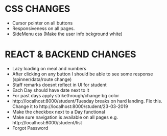 CSS CHANGES
=====================
- Cursor pointer on all buttons
- Responsiveness on all pages.
- SideMenu css (Make the user info bckground white)


REACT & BACKEND CHANGES
=====================
- Lazy loading on meal and numbers
- After clicking on any button I should be able to see some response (spinner/data/route change)
- Staff remarks doesnt reflect in UI for student
- Each Day should have date next to it
- For past days apply strikethrough/change bg color
- http://localhost:8000/student/Tuesday breaks on hard landing. Fix this. Change it to
http://localhost:8000/student/23-03-2019
- Make the checkbox next to a Day functional
- Make sure navigation is available on all pages  e.g.  http://localhost:8000/student/list
- Forgot Password
